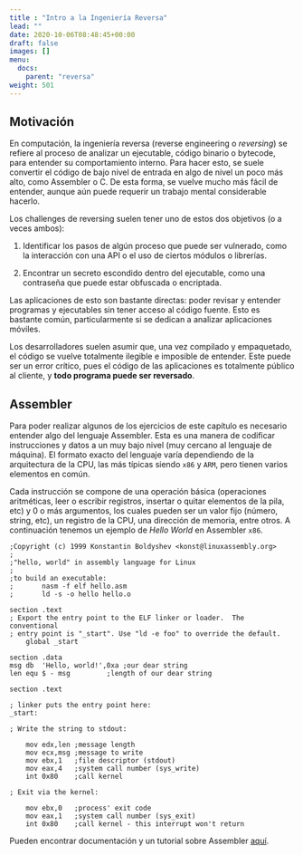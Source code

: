 ```yaml
---
title : "Intro a la Ingeniería Reversa"
lead: ""
date: 2020-10-06T08:48:45+00:00
draft: false
images: []
menu:
  docs:
    parent: "reversa"
weight: 501
---
```


## Motivación

En computación, la ingeniería reversa (reverse engineering o _reversing_) se refiere al proceso de analizar
un ejecutable, código binario o bytecode, para entender su comportamiento interno.
Para hacer esto, se suele convertir el código de bajo nivel de entrada en algo de nivel un poco más alto,
como Assembler o C. De esta forma, se vuelve mucho más fácil de entender, aunque aún puede requerir un
trabajo mental considerable hacerlo.

Los challenges de reversing suelen tener uno de estos dos objetivos (o a veces ambos):
1. Identificar los pasos de algún proceso que puede ser vulnerado, como la interacción con una API o el uso
de ciertos módulos o librerías.

2. Encontrar un secreto escondido dentro del ejecutable, como una contraseña que puede estar obfuscada o
encriptada.

Las aplicaciones de esto son bastante directas: poder revisar y entender programas y ejecutables sin tener
acceso al código fuente. Esto es bastante común, particularmente si se dedican a analizar aplicaciones móviles.

Los desarrolladores suelen asumir que, una vez compilado y empaquetado, el código se vuelve totalmente
ilegible e imposible de entender. Este puede ser un error crítico, pues el código de las aplicaciones es
totalmente público al cliente, y **todo programa puede ser reversado**.

## Assembler

Para poder realizar algunos de los ejercicios de este capítulo es necesario entender algo del lenguaje Assembler.
Esta es una manera de codificar instrucciones y datos a un muy bajo nivel (muy cercano al lenguaje de máquina).
El formato exacto del lenguaje varía dependiendo de la arquitectura de la CPU, las más típicas siendo `x86` y
`ARM`, pero tienen varios elementos en común.

Cada instrucción se compone de una operación básica (operaciones aritméticas, leer o escribir registros,
insertar o quitar elementos de la pila, etc) y 0 o más argumentos, los cuales pueden ser un valor fijo (número,
string, etc), un registro de la CPU, una dirección de memoria, entre otros. A continuación tenemos un ejemplo
de _Hello World_ en Assembler `x86`.

    ;Copyright (c) 1999 Konstantin Boldyshev <konst@linuxassembly.org>
    ;
    ;"hello, world" in assembly language for Linux
    ;
    ;to build an executable:
    ;       nasm -f elf hello.asm
    ;       ld -s -o hello hello.o

    section .text
    ; Export the entry point to the ELF linker or loader.  The conventional
    ; entry point is "_start". Use "ld -e foo" to override the default.
        global _start

    section .data
    msg db  'Hello, world!',0xa ;our dear string
    len equ $ - msg         ;length of our dear string

    section .text

    ; linker puts the entry point here:
    _start:

    ; Write the string to stdout:

        mov edx,len ;message length
        mov ecx,msg ;message to write
        mov ebx,1   ;file descriptor (stdout)
        mov eax,4   ;system call number (sys_write)
        int 0x80    ;call kernel

    ; Exit via the kernel:

        mov ebx,0   ;process' exit code
        mov eax,1   ;system call number (sys_exit)
        int 0x80    ;call kernel - this interrupt won't return

Pueden encontrar documentación y un tutorial sobre Assembler
[aquí](https://www.tutorialspoint.com/assembly_programming/index.htm).
